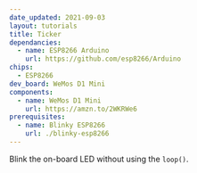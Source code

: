 ```yaml
---
date_updated: 2021-09-03
layout: tutorials
title: Ticker
dependancies:
  - name: ESP8266 Arduino
    url: https://github.com/esp8266/Arduino
chips:
  - ESP8266
dev_board: WeMos D1 Mini
components:
  - name: WeMos D1 Mini
    url: https://amzn.to/2WKRWe6
prerequisites:
  - name: Blinky ESP8266
    url: ./blinky-esp8266
---
```


Blink the on-board LED without using the `loop()`.
